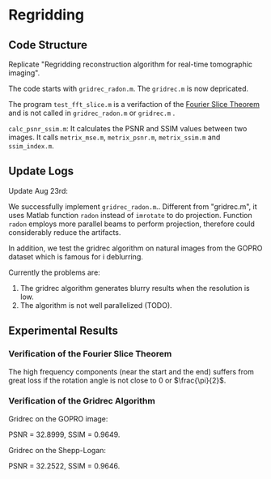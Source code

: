 # Regridding

## Code Structure

Replicate "Regridding reconstruction algorithm for real-time tomographic imaging".

The code starts with $\texttt{gridrec_radon.m}$. The $\texttt{gridrec.m}$ is now depricated.

The program $\texttt{test_fft_slice.m}$ is a verifaction of the [Fourier Slice Theorem](https://en.wikipedia.org/wiki/Projection-slice_theorem)  and is not called in  $\texttt{gridrec_radon.m}$ or $\texttt{gridrec.m}$ .

$\texttt{calc_psnr_ssim.m}$: It calculates the PSNR and SSIM values between two images. It calls $\texttt{metrix_mse.m}$, $\texttt{metrix_psnr.m}$, $\texttt{metrix_ssim.m}$ and $\texttt{ssim_index.m}$.

## Update Logs

Update Aug 23rd:

We successfully implement $\texttt{gridrec_radon.m}$.. Different from "gridrec.m", it uses Matlab function $\texttt{radon}$ instead of $\texttt{imrotate}$ to do projection. Function $\texttt{radon}$ employs more parallel beams to perform projection, therefore could considerably reduce the artifacts.

In addition, we test the gridrec algorithm on natural images from the GOPRO dataset which is famous for i deblurring.

Currently the problems are:

1. The gridrec algorithm generates blurry results when the resolution is low.
2. The algorithm is not well parallelized (TODO).

## Experimental Results

### Verification of the Fourier Slice Theorem

The high frequency components (near the start and the end) suffers from great loss if the rotation angle is not close to 0 or $\frac{\pi}{2}$.

### Verification of the Gridrec Algorithm

Gridrec on the GOPRO image:

PSNR = 32.8999, SSIM = 0.9649.

Gridrec on the Shepp-Logan:

PSNR = 32.2522, SSIM = 0.9646.
